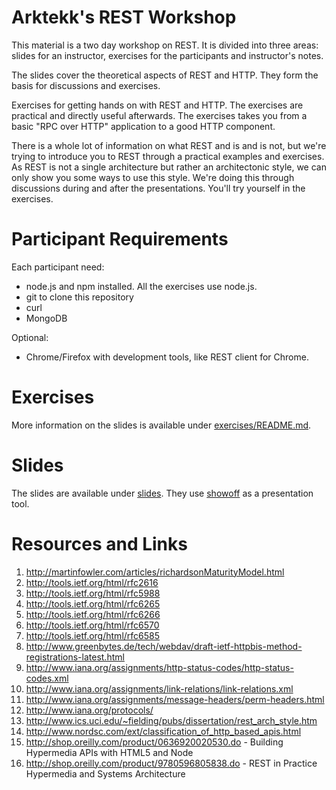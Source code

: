 Arktekk's REST Workshop
=======================

This material is a two day workshop on REST. It is divided into three
areas: slides for an instructor, exercises for the participants and
instructor's notes.

The slides cover the theoretical aspects of REST and HTTP. They form
the basis for discussions and exercises.

Exercises for getting hands on with REST and HTTP. The exercises are
practical and directly useful afterwards. The exercises takes you from
a basic "RPC over HTTP" application to a good HTTP component.

There is a whole lot of information on what REST and is and is not,
but we're trying to introduce you to REST through a practical examples
and exercises. As REST is not a single architecture but rather an
architectonic style, we can only show you some ways to use this style.
We're doing this through discussions during and after the
presentations. You'll try yourself in the exercises.

Participant Requirements
========================

Each participant need:

* node.js and npm installed. All the exercises use node.js.
* git to clone this repository
* curl
* MongoDB

Optional:

* Chrome/Firefox with development tools, like REST client for Chrome.

Exercises
=========

More information on the slides is available under
[exercises/README.md](./exercises/README.md).

Slides
======

The slides are available under [slides](./slides). They use
[showoff](https://github.com/schacon/showoff) as a presentation tool.

Resources and Links
===================

1. <http://martinfowler.com/articles/richardsonMaturityModel.html>
1. <http://tools.ietf.org/html/rfc2616>
1. <http://tools.ietf.org/html/rfc5988>
1. <http://tools.ietf.org/html/rfc6265>
1. <http://tools.ietf.org/html/rfc6266>
1. <http://tools.ietf.org/html/rfc6570>
1. <http://tools.ietf.org/html/rfc6585>
1. <http://www.greenbytes.de/tech/webdav/draft-ietf-httpbis-method-registrations-latest.html>
1. <http://www.iana.org/assignments/http-status-codes/http-status-codes.xml>
1. <http://www.iana.org/assignments/link-relations/link-relations.xml>
1. <http://www.iana.org/assignments/message-headers/perm-headers.html>
1. <http://www.iana.org/protocols/>
1. <http://www.ics.uci.edu/~fielding/pubs/dissertation/rest_arch_style.htm>
1. <http://www.nordsc.com/ext/classification_of_http_based_apis.html>
1. <http://shop.oreilly.com/product/0636920020530.do> - Building Hypermedia APIs with HTML5 and Node
1. <http://shop.oreilly.com/product/9780596805838.do> - REST in Practice Hypermedia and Systems Architecture
